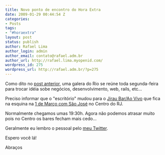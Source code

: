 ```yaml
---
title: Novo ponto de encontro do Hora Extra
date: 2009-01-29 00:44:54 Z
categories:
- Posts
tags:
- "#horaextra"
layout: post
status: publish
author: Rafael Lima
author_login: admin
author_email: contato@rafael.adm.br
author_url: http://rafael.lima.myopenid.com/
wordpress_id: 275
wordpress_url: http://rafael.adm.br/?p=275
---
```


Como dito no <a href="http://rafael.adm.br/p/hora-extra-no-leblon/">post anterior</a>, uma galera do Rio se re&uacute;ne toda segunda-feira para trocar id&eacute;ia sobe neg&oacute;cios, desenvolvimento, web, rails, etc...

Preciso informar que o "escrit&oacute;rio" mudou para o <a href="http://www.jiraubar.com.br/">Jirau Bar/Ao Vivo</a> que fica na esquina na <a href="http://www.jiraubar.com.br/comochegar.html">1 de Mar&ccedil;o com S&atilde;o Jos&eacute;</a> no Centro do RJ.

Normalmente chegamos umas 19:30h. Agora n&atilde;o podemos atrasar muito pois no Centro os bares fecham mais cedo...

Geralmente eu lembro o pessoal pelo <a href="http://twitter.com/rafaelp">meu Twitter</a>.

Espero voc&ecirc; l&aacute;!

Abra&ccedil;os
